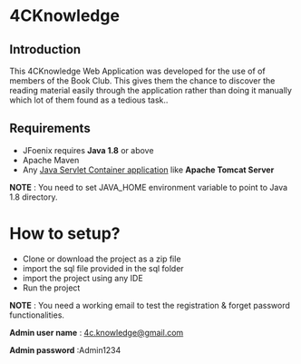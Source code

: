 # 4CKnowledge
## Introduction

This 4CKnowledge Web Application was developed for the use of of  members of the Book Club. This gives them the chance to discover the reading material easily through the application rather than doing it manually which lot of them found as a tedious task..

## Requirements

* JFoenix requires **Java 1.8** or above
* Apache Maven
* Any <a href="https://en.wikipedia.org/wiki/Web_container">Java Servlet Container application</a> like **Apache Tomcat Server**

**NOTE** : You need to set JAVA_HOME environment variable to point to Java 1.8 directory.

# How to setup?

* Clone or download the project as a zip file
* import the sql file provided in the sql folder
* import the project using any IDE
* Run the project

**NOTE** : You need a working email to test the registration & forget password functionalities.

**Admin user name** : 4c.knowledge@gmail.com

**Admin password** :Admin1234
